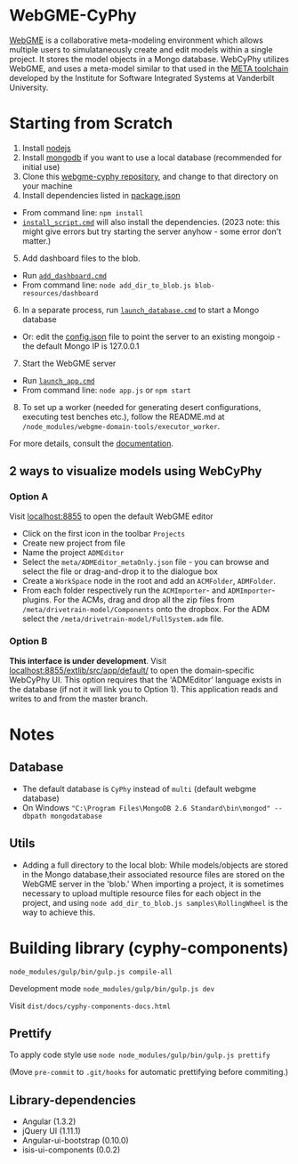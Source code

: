 # WebGME-CyPhy #

[WebGME](https://github.com/webgme/webgme) is a collaborative meta-modeling environment which allows multiple users to simulataneously create and edit models within a single project. It stores the model objects in a Mongo database. WebCyPhy utilizes WebGME, and uses a meta-model similar to that used in the [META toolchain](http://www.isis.vanderbilt.edu/sites/default/files/u352/META_poster_48x36_Clean.pdf) developed by the Institute for Software Integrated Systems at Vanderbilt University.

# Starting from Scratch #

1. Install [nodejs](http://nodejs.org/download/)
2. Install [mongodb](http://www.mongodb.org/downloads) if you want to use a local database (recommended for initial use)
3. Clone this [webgme-cyphy repository](https://github.com/webgme/webgme-cyphy), and change to that directory on your machine
4. Install dependencies listed in [package.json](https://github.com/webgme/webgme-cyphy/blob/master/package.json)
 - From command line: `npm install`
 - [`install_script.cmd`](https://github.com/webgme/webgme-cyphy/blob/master/install_script.cmd) will also install the dependencies. (2023 note: this might give errors but try starting the server anyhow - some error don't matter.)
5. Add dashboard files to the blob. 
 - Run [`add_dashboard.cmd`](https://github.com/webgme/webgme-cyphy/blob/master/add_dashboard.cmd)
 - From command line: `node add_dir_to_blob.js blob-resources/dashboard`
6. In a separate process, run [`launch_database.cmd`](https://github.com/webgme/webgme-cyphy/blob/master/launch_database.cmd) to start a Mongo database 
 - Or: edit the [config.json](https://github.com/webgme/webgme-cyphy/blob/master/config.json) file to point the server to an existing mongoip - the default Mongo IP is 127.0.0.1
7. Start the WebGME server 
 - Run [`launch_app.cmd`](https://github.com/webgme/webgme-cyphy/blob/master/launch_app.cmd)
 - From command line: `node app.js` or `npm start`
8. To set up a worker (needed for generating desert configurations, executing test benches etc.), follow the README.md at `/node_modules/webgme-domain-tools/executor_worker`.

For more details, consult the [documentation](https://github.com/webgme/webgme-cyphy/blob/master/doc/CyPhy-WebGME.md).

## 2 ways to visualize models using WebCyPhy ##
### Option A ###
Visit [localhost:8855](http://localhost:8855) to open the default WebGME editor
- Click on the first icon in the toolbar `Projects`
- Create new project from file
- Name the project `ADMEditor`
- Select the `meta/ADMEditor_metaOnly.json` file - you can browse and select the file or drag-and-drop it to the dialogue box
- Create a `WorkSpace` node in the root and add an `ACMFolder`, `ADMFolder`.
- From each folder respectively run the `ACMImporter`- and `ADMImporter`-plugins. For the ACMs, drag and drop all the zip files from `/meta/drivetrain-model/Components` onto the dropbox. For the ADM select the `/meta/drivetrain-model/FullSystem.adm` file.

### Option B ###
__This interface is under development__. Visit [localhost:8855/extlib/src/app/default/](http://localhost:8855/extlib/src/app/default/) to open the domain-specific WebCyPhy UI. This option requires that the 'ADMEditor' language exists in the database (if not it will link you to Option 1). This application reads and writes to and from the master branch.

# Notes #

## Database ##
- The default database is `CyPhy` instead of `multi` (default webgme database)
- On Windows `"C:\Program Files\MongoDB 2.6 Standard\bin\mongod" --dbpath mongodatabase`


## Utils ##
- Adding a full directory to the local blob:  While models/objects are stored in the Mongo database,their associated resource files are stored on the WebGME server in the 'blob.' When importing a project, it is sometimes necessary to upload multiple resource files for each object in the project, and using `node add_dir_to_blob.js samples\RollingWheel` is the way to achieve this.

# Building library (cyphy-components) #

`node_modules/gulp/bin/gulp.js compile-all`

Development mode `node_modules/gulp/bin/gulp.js dev`

Visit `dist/docs/cyphy-components-docs.html`

## Prettify ##

To apply code style use `node node_modules/gulp/bin/gulp.js prettify`

(Move `pre-commit` to `.git/hooks` for automatic prettifying before commiting.)

## Library-dependencies ##

- Angular (1.3.2)
- jQuery UI (1.11.1)
- Angular-ui-bootstrap (0.10.0)
- isis-ui-components (0.0.2)



 


